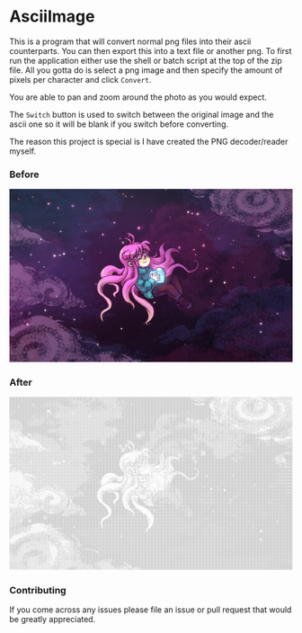 # AsciiImage

This is a program that will convert normal png files into their ascii counterparts. You can then export this into a text file or another png. To first run the application either use the shell or batch script at the top of the zip file. All you gotta do is select a png image and then specify the amount of pixels per character and click ```Convert```.

You are able to pan and zoom around the photo as you would expect.

The ```Switch``` button is used to switch between the original image and the ascii one so it will be blank if you switch before converting.

The reason this project is special is I have created the PNG decoder/reader myself.

### Before
![](images/celeste.png)
### After
![](images/ascii.png)

### Contributing
If you come across any issues please file an issue or pull request that would be greatly appreciated.
